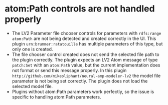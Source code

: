 # atom:Path controls are not handled properly
- The LV2 Parameter file chooser controls for parameters with `rdfs:range atom:Path` are not being detected and created correctly in the UI. This plugin `urn:brummer:ratatouille` has multiple parameters of this type, but only one is created.
- The file chooser control created does not send the selected file path to the plugin correctly. The plugin expects an LV2 Atom message of type `patch:Set` with an `atom:Path` value, but the current implementation does not format or send this message properly. In this plugin `http://github.com/mikeoliphant/neural-amp-modeler-lv2` the model file parameter is not being set correctly. The plugin does not load the selected model file.
- Plugins without atom:Path parameters work perfectly, so the issue is specific to handling atom:Path parameters.